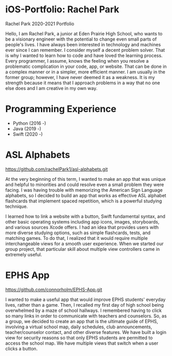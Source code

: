 # iOS-Portfolio: Rachel Park
Rachel Park 2020-2021 Portfolio

Hello, I am Rachel Park, a junior at Eden Prairie High School, who wants to be a visionary engineer with the potential to change even small parts of people's lives. I have always been interested in technology and machines ever since I can remember. I consider myself a decent problem solver. That is why I wanted to learn how to code and have loved the learning process. Every programmer, I assume, knows the feeling when you resolve a problematic complication in your code, app, or website. That can be done in a complex manner or in a simpler, more efficient manner. I am usually in the former group; however, I have never deemed it as a weakness. It is my strength because it means that I approach problems in a way that no one else does and I am creative in my own way.

# Programming Experience
- Python (2016 -)
- Java (2019 -)
- Swift (2020 -)

# ASL Alphabets
https://github.com/rachelPark1/asl-alphabets.git

At the very beginning of this term, I wanted to make an app that was unique and helpful to minorities and could resolve even a small problem they were facing. I was having trouble with memorizing the American Sign Language alphabets, so I decided to build an app that works as effective ASL alphabet flashcards that implement spaced repetition, which is a powerful studying technique.

I learned how to link a website with a button, Swift fundamental syntax, and other basic operating systems including app icons, images, storyboards, and various sources Xcode offers. I had an idea that provides users with more diverse studying options, such as simple flashcards, tests, and matching games. To do that, I realized that it would require multiple interchangeable views for a smooth user experience. When we started our group project, that particular skill about multiple view controllers came in extremely useful.

# EPHS App
https://github.com/connorholm/EPHS-App.git

I wanted to make a useful app that would improve EPHS students' everyday lives, rather than a game. Then, I recalled my first day of high school being overwhelmed by a maze of school hallways. I remembered having to click so many links in order to communicate with teachers and counselors. So, as a group, we decided to create an app that is the ultimate guide of EPHS, involving a virtual school map, daily schedules, club announcements, teacher/counselor contact, and other diverse features. We have built a login view for security reasons so that only EPHS students are permitted to access the school map. We have multiple views that switch when a user clicks a button.
